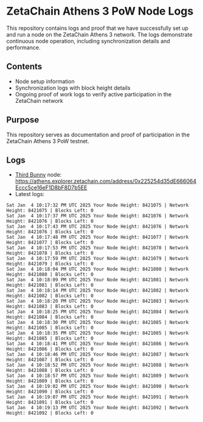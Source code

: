 # ZetaChain Athens 3 PoW Node Logs
This repository contains logs and proof that we have successfully set up and run a node on the ZetaChain Athens 3 network. The logs demonstrate continuous node operation, including synchronization details and performance.

## Contents
- Node setup information
- Synchronization logs with block height details
- Ongoing proof of work logs to verify active participation in the ZetaChain network

## Purpose
This repository serves as documentation and proof of participation in the ZetaChain Athens 3 PoW testnet.

## Logs

- [Third Bunny](https://thirdbunny.xyz/) node: https://athens.explorer.zetachain.com/address/0x225254d35dE666064Eccc5ce16eF1D8bF8D7b5EE
- Latest logs:
```
Sat Jan  4 10:17:32 PM UTC 2025 Your Node Height: 8421075 | Network Height: 8421075 | Blocks Left: 0
Sat Jan  4 10:17:37 PM UTC 2025 Your Node Height: 8421076 | Network Height: 8421076 | Blocks Left: 0
Sat Jan  4 10:17:43 PM UTC 2025 Your Node Height: 8421076 | Network Height: 8421076 | Blocks Left: 0
Sat Jan  4 10:17:48 PM UTC 2025 Your Node Height: 8421077 | Network Height: 8421077 | Blocks Left: 0
Sat Jan  4 10:17:53 PM UTC 2025 Your Node Height: 8421078 | Network Height: 8421078 | Blocks Left: 0
Sat Jan  4 10:17:59 PM UTC 2025 Your Node Height: 8421079 | Network Height: 8421079 | Blocks Left: 0
Sat Jan  4 10:18:04 PM UTC 2025 Your Node Height: 8421080 | Network Height: 8421080 | Blocks Left: 0
Sat Jan  4 10:18:09 PM UTC 2025 Your Node Height: 8421081 | Network Height: 8421081 | Blocks Left: 0
Sat Jan  4 10:18:14 PM UTC 2025 Your Node Height: 8421082 | Network Height: 8421082 | Blocks Left: 0
Sat Jan  4 10:18:20 PM UTC 2025 Your Node Height: 8421083 | Network Height: 8421083 | Blocks Left: 0
Sat Jan  4 10:18:25 PM UTC 2025 Your Node Height: 8421084 | Network Height: 8421084 | Blocks Left: 0
Sat Jan  4 10:18:30 PM UTC 2025 Your Node Height: 8421085 | Network Height: 8421085 | Blocks Left: 0
Sat Jan  4 10:18:35 PM UTC 2025 Your Node Height: 8421085 | Network Height: 8421085 | Blocks Left: 0
Sat Jan  4 10:18:41 PM UTC 2025 Your Node Height: 8421086 | Network Height: 8421086 | Blocks Left: 0
Sat Jan  4 10:18:46 PM UTC 2025 Your Node Height: 8421087 | Network Height: 8421087 | Blocks Left: 0
Sat Jan  4 10:18:52 PM UTC 2025 Your Node Height: 8421088 | Network Height: 8421088 | Blocks Left: 0
Sat Jan  4 10:18:57 PM UTC 2025 Your Node Height: 8421089 | Network Height: 8421089 | Blocks Left: 0
Sat Jan  4 10:19:02 PM UTC 2025 Your Node Height: 8421090 | Network Height: 8421090 | Blocks Left: 0
Sat Jan  4 10:19:07 PM UTC 2025 Your Node Height: 8421091 | Network Height: 8421091 | Blocks Left: 0
Sat Jan  4 10:19:13 PM UTC 2025 Your Node Height: 8421092 | Network Height: 8421092 | Blocks Left: 0
```
